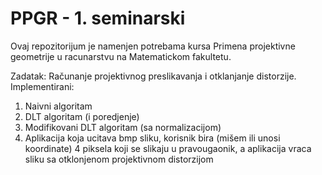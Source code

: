 # PPGR - 1. seminarski
Ovaj repozitorijum je namenjen potrebama kursa Primena projektivne geometrije u racunarstvu na Matematickom fakultetu.

Zadatak: 
Računanje projektivnog preslikavanja i otklanjanje distorzije.
Implementirani:
1) Naivni algoritam
2) DLT algoritam (i poredjenje)
3) Modifikovani DLT algoritam (sa normalizacijom)
4) Aplikacija koja ucitava bmp sliku, korisnik bira (mišem ili unosi koordinate) 4 piksela koji se slikaju u pravougaonik, a aplikacija vraca sliku sa otklonjenom projektivnom distorzijom

